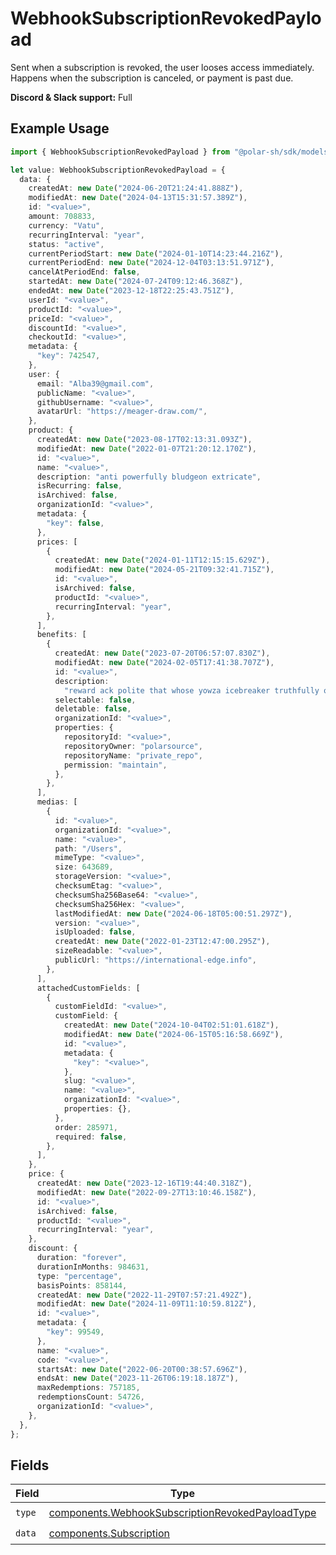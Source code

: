 # WebhookSubscriptionRevokedPayload

Sent when a subscription is revoked, the user looses access immediately.
Happens when the subscription is canceled, or payment is past due.

**Discord & Slack support:** Full

## Example Usage

```typescript
import { WebhookSubscriptionRevokedPayload } from "@polar-sh/sdk/models/components";

let value: WebhookSubscriptionRevokedPayload = {
  data: {
    createdAt: new Date("2024-06-20T21:24:41.888Z"),
    modifiedAt: new Date("2024-04-13T15:31:57.389Z"),
    id: "<value>",
    amount: 708833,
    currency: "Vatu",
    recurringInterval: "year",
    status: "active",
    currentPeriodStart: new Date("2024-01-10T14:23:44.216Z"),
    currentPeriodEnd: new Date("2024-12-04T03:13:51.971Z"),
    cancelAtPeriodEnd: false,
    startedAt: new Date("2024-07-24T09:12:46.368Z"),
    endedAt: new Date("2023-12-18T22:25:43.751Z"),
    userId: "<value>",
    productId: "<value>",
    priceId: "<value>",
    discountId: "<value>",
    checkoutId: "<value>",
    metadata: {
      "key": 742547,
    },
    user: {
      email: "Alba39@gmail.com",
      publicName: "<value>",
      githubUsername: "<value>",
      avatarUrl: "https://meager-draw.com/",
    },
    product: {
      createdAt: new Date("2023-08-17T02:13:31.093Z"),
      modifiedAt: new Date("2022-01-07T21:20:12.170Z"),
      id: "<value>",
      name: "<value>",
      description: "anti powerfully bludgeon extricate",
      isRecurring: false,
      isArchived: false,
      organizationId: "<value>",
      metadata: {
        "key": false,
      },
      prices: [
        {
          createdAt: new Date("2024-01-11T12:15:15.629Z"),
          modifiedAt: new Date("2024-05-21T09:32:41.715Z"),
          id: "<value>",
          isArchived: false,
          productId: "<value>",
          recurringInterval: "year",
        },
      ],
      benefits: [
        {
          createdAt: new Date("2023-07-20T06:57:07.830Z"),
          modifiedAt: new Date("2024-02-05T17:41:38.707Z"),
          id: "<value>",
          description:
            "reward ack polite that whose yowza icebreaker truthfully opera",
          selectable: false,
          deletable: false,
          organizationId: "<value>",
          properties: {
            repositoryId: "<value>",
            repositoryOwner: "polarsource",
            repositoryName: "private_repo",
            permission: "maintain",
          },
        },
      ],
      medias: [
        {
          id: "<value>",
          organizationId: "<value>",
          name: "<value>",
          path: "/Users",
          mimeType: "<value>",
          size: 643689,
          storageVersion: "<value>",
          checksumEtag: "<value>",
          checksumSha256Base64: "<value>",
          checksumSha256Hex: "<value>",
          lastModifiedAt: new Date("2024-06-18T05:00:51.297Z"),
          version: "<value>",
          isUploaded: false,
          createdAt: new Date("2022-01-23T12:47:00.295Z"),
          sizeReadable: "<value>",
          publicUrl: "https://international-edge.info",
        },
      ],
      attachedCustomFields: [
        {
          customFieldId: "<value>",
          customField: {
            createdAt: new Date("2024-10-04T02:51:01.618Z"),
            modifiedAt: new Date("2024-06-15T05:16:58.669Z"),
            id: "<value>",
            metadata: {
              "key": "<value>",
            },
            slug: "<value>",
            name: "<value>",
            organizationId: "<value>",
            properties: {},
          },
          order: 285971,
          required: false,
        },
      ],
    },
    price: {
      createdAt: new Date("2023-12-16T19:44:40.318Z"),
      modifiedAt: new Date("2022-09-27T13:10:46.158Z"),
      id: "<value>",
      isArchived: false,
      productId: "<value>",
      recurringInterval: "year",
    },
    discount: {
      duration: "forever",
      durationInMonths: 984631,
      type: "percentage",
      basisPoints: 858144,
      createdAt: new Date("2022-11-29T07:57:21.492Z"),
      modifiedAt: new Date("2024-11-09T11:10:59.812Z"),
      id: "<value>",
      metadata: {
        "key": 99549,
      },
      name: "<value>",
      code: "<value>",
      startsAt: new Date("2022-06-20T00:38:57.696Z"),
      endsAt: new Date("2023-11-26T06:19:18.187Z"),
      maxRedemptions: 757185,
      redemptionsCount: 54726,
      organizationId: "<value>",
    },
  },
};
```

## Fields

| Field                                                                                                                | Type                                                                                                                 | Required                                                                                                             | Description                                                                                                          |
| -------------------------------------------------------------------------------------------------------------------- | -------------------------------------------------------------------------------------------------------------------- | -------------------------------------------------------------------------------------------------------------------- | -------------------------------------------------------------------------------------------------------------------- |
| `type`                                                                                                               | [components.WebhookSubscriptionRevokedPayloadType](../../models/components/webhooksubscriptionrevokedpayloadtype.md) | :heavy_check_mark:                                                                                                   | N/A                                                                                                                  |
| `data`                                                                                                               | [components.Subscription](../../models/components/subscription.md)                                                   | :heavy_check_mark:                                                                                                   | N/A                                                                                                                  |